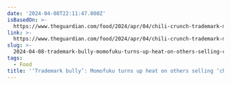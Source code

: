 ```yaml
---
date: '2024-04-08T22:11:47.000Z'
isBasedOn: >-
  https://www.theguardian.com/food/2024/apr/04/chili-crunch-trademark-momofuku-david-chang?CMP=Share_AndroidApp_Other
link: >-
  https://www.theguardian.com/food/2024/apr/04/chili-crunch-trademark-momofuku-david-chang?CMP=Share_AndroidApp_Other
slug: >-
  2024-04-08-trademark-bully-momofuku-turns-up-heat-on-others-selling-chili-crunch
tags:
  - Food
title: '‘Trademark bully’: Momofuku turns up heat on others selling ‘chili crunch’'
---
```


